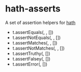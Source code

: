 # hath-asserts

A set of assertion helpers for [hath](https://github.com/stringtree/hath)

* t.assertEquals(<any>, <any>, [<printf template>])
* t.assertNotEquals(<any>, <any>, [<printf template>])
* t.assertMatches(<RegExp>, <any>, [<printf template>])
* t.assertNotMatches(<RegExp>, <any>, [<printf template>])
* t.assertTruthy(<any>, [<printf template>])
* t.assertFalsey(<any>, [<printf template>])
* t.assertError(<any>, [<printf template>])


